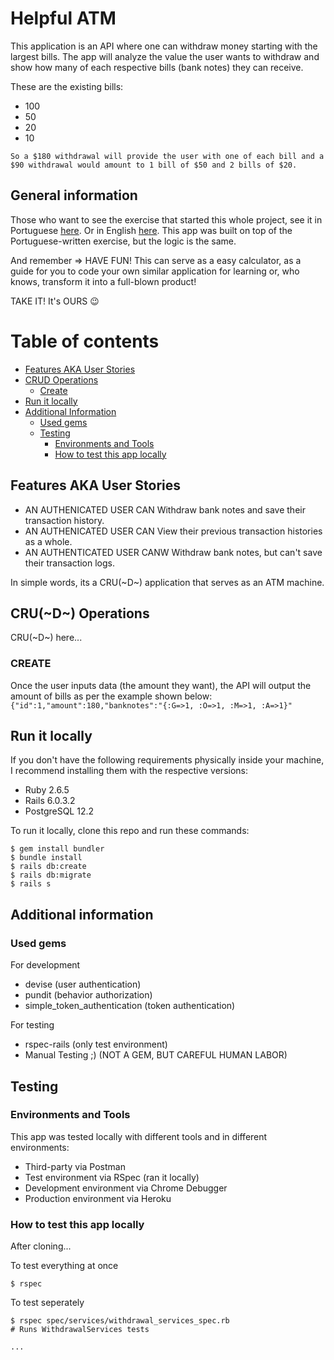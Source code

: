 # Helpful ATM

This application is an API where one can withdraw money starting with the largest bills. The app will analyze the value the user wants to withdraw and show how many of each respective bills (bank notes) they can receive.

These are the existing bills:
* 100
* 50
* 20
* 10

`So a $180 withdrawal will provide the user with one of each bill and a $90 withdrawal would amount to 1 bill of $50 and 2 bills of $20.`

## General information
Those who want to see the exercise that started this whole project, see it in Portuguese [here](http://dojopuzzles.com/problemas/exibe/caixa-eletronico/). Or in English [here](https://cs50.harvard.edu/x/2020/psets/1/cash/). This app was built on top of the Portuguese-written exercise, but the logic is the same.

And remember => HAVE FUN! This can serve as a easy calculator, as a guide for you to code your own similar application for learning or, who knows, transform it into a full-blown product!

TAKE IT! It's OURS :wink:

# Table of contents

- [Features AKA User Stories](#features-aka-user-stories)
- [CRUD Operations](#crud-operations)
  - [Create](#create)
- [Run it locally](#run-it-locally)
- [Additional Information](#additional-information)
  - [Used gems](#used-gems)
  - [Testing](#testing)
    - [Environments and Tools](#environments-and-tools)
    - [How to test this app locally](#how-to-test-this-app-locally)

## Features AKA User Stories
* AN AUTHENICATED USER CAN Withdraw bank notes and save their transaction history.
* AN AUTHENICATED USER CAN View their previous transaction histories as a whole.
* AN AUTHENTICATED USER CANW Withdraw bank notes, but can't save their transaction logs.

In simple words, its a CRU(~D~) application that serves as an ATM machine.

## CRU(~D~) Operations
CRU(~D~) here...

### CREATE
Once the user inputs data (the amount they want), the API will output the amount of bills as per the example shown below:
`{"id":1,"amount":180,"banknotes":"{:G=>1, :O=>1, :M=>1, :A=>1}"`


## Run it locally

If you don't have the following requirements physically inside your machine, I recommend installing them with the respective versions:
* Ruby 2.6.5
* Rails 6.0.3.2
* PostgreSQL 12.2


To run it locally, clone this repo and run these commands:
```
$ gem install bundler
$ bundle install
$ rails db:create
$ rails db:migrate
$ rails s
```

## Additional information

### Used gems
For development

* devise (user authentication)
* pundit (behavior authorization)
* simple_token_authentication (token authentication)

For testing

* rspec-rails (only test environment)
* Manual Testing ;) (NOT A GEM, BUT CAREFUL HUMAN LABOR)

## Testing
### Environments and Tools

This app was tested locally with different tools and in different environments:
* Third-party via Postman
* Test environment via RSpec (ran it locally)
* Development environment via Chrome Debugger
* Production environment via Heroku

### How to test this app locally
After cloning...

To test everything at once
```
$ rspec
```

To test seperately
```
$ rspec spec/services/withdrawal_services_spec.rb
# Runs WithdrawalServices tests

...
```
